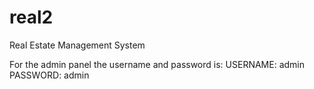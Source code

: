 # real2
Real Estate Management System

For the admin panel the username and password is:
USERNAME: admin
PASSWORD: admin
